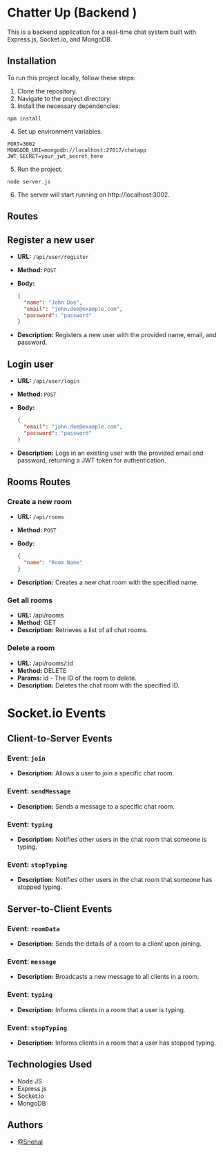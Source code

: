 # Chatter Up (Backend )

This is a backend application for a real-time chat system built with Express.js, Socket.io, and MongoDB.

## Installation

To run this project locally, follow these steps:

1. Clone the repository.
2. Navigate to the project directory:
3. Install the necessary dependencies:

```
npm install
```

4. Set up environment variables.

```
PORT=3002
MONGODB_URI=mongodb://localhost:27017/chatapp
JWT_SECRET=your_jwt_secret_here

```

5. Run the project.

```
node server.js
```

6. The server will start running on http://localhost:3002.

## Routes

## Register a new user

- **URL:** `/api/user/register`
- **Method:** `POST`
- **Body:**

  ```json
  {
    "name": "John Doe",
    "email": "john.doe@example.com",
    "password": "password"
  }
  ```

- **Description:** Registers a new user with the provided name, email, and password.

## Login user

- **URL:** `/api/user/login`
- **Method:** `POST`
- **Body:**

  ```json
  {
    "email": "john.doe@example.com",
    "password": "password"
  }
  ```

- **Description:** Logs in an existing user with the provided email and password, returning a JWT token for authentication.

## Rooms Routes

### Create a new room

- **URL:** `/api/rooms`
- **Method:** `POST`
- **Body:**

  ```json
  {
    "name": "Room Name"
  }
  ```

- **Description:** Creates a new chat room with the specified name.

### Get all rooms

- **URL:** /api/rooms
- **Method:** GET
- **Description:** Retrieves a list of all chat rooms.

### Delete a room

- **URL:** /api/rooms/:id
- **Method:** DELETE
- **Params:** id - The ID of the room to delete.
- **Description:** Deletes the chat room with the specified ID.

# Socket.io Events

## Client-to-Server Events

### Event: `join`

- **Description:** Allows a user to join a specific chat room.

### Event: `sendMessage`

- **Description:** Sends a message to a specific chat room.

### Event: `typing`

- **Description:** Notifies other users in the chat room that someone is typing.

### Event: `stopTyping`

- **Description:** Notifies other users in the chat room that someone has stopped typing.

## Server-to-Client Events

### Event: `roomData`

- **Description:** Sends the details of a room to a client upon joining.

### Event: `message`

- **Description:** Broadcasts a new message to all clients in a room.

### Event: `typing`

- **Description:** Informs clients in a room that a user is typing.

### Event: `stopTyping`

- **Description:** Informs clients in a room that a user has stopped typing.

## Technologies Used

- Node JS
- Express.js
- Socket.io
- MongoDB

## Authors

- [@Snehal](https://github.com/Snehal-Salvi)
